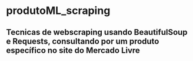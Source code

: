# produtoML_scraping
 ## Tecnicas de webscraping usando BeautifulSoup e Requests, consultando por um produto específico no site do Mercado Livre
